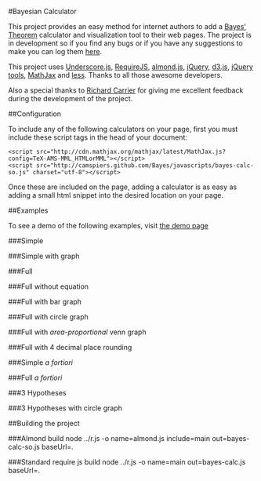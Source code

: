 #Bayesian Calculator

This project provides an easy method for internet authors to add a [Bayes' Theorem](http://en.wikipedia.org/wiki/Bayes'_theorem) calculator and visualization tool to their web pages. The project is in development so if you find any bugs or if you have any suggestions to make you can log them [here](https://github.com/camspiers/Bayes/issues).

This project uses [Underscore.js](http://documentcloud.github.com/underscore/), [RequireJS](http://requirejs.org/), [almond.js](https://github.com/jrburke/almond), [jQuery](http://jquery.com/), [d3.js](http://mbostock.github.com/d3/), [jQuery tools](http://jquerytools.org/), [MathJax](http://www.mathjax.org/) and [less](http://lesscss.org/). Thanks to all those awesome developers.

Also a special thanks to [Richard Carrier](http://www.richardcarrier.info/) for giving me excellent feedback during the development of the project.

##Configuration

To include any of the following calculators on your page, first you must include these script tags in the head of your document:

	<script src="http://cdn.mathjax.org/mathjax/latest/MathJax.js?config=TeX-AMS-MML_HTMLorMML"></script>
	<script src="http://camspiers.github.com/Bayes/javascripts/bayes-calc-so.js" charset="utf-8"></script>

Once these are included on the page, adding a calculator is as easy as adding a small html snippet into the desired location on your page.

##Examples

To see a demo of the following examples, visit [the demo page](http://camspiers.github.com/Bayes/)

###Simple
	<div class="bayes-calc" data-config='{"type": "simple"}'></div>

###Simple with graph
	<div class="bayes-calc" data-config='{"type": "simple", "graph": true}'></div>

###Full
	<div class="bayes-calc" data-config='{"type": "full"}'></div>

###Full without equation
	<div class="bayes-calc" data-config='{"type": "full", "equation": false}'></div>

###Full with bar graph
	<div class="bayes-calc" data-config='{"type": "full", "graph": true}'></div>

###Full with circle graph
	<div class="bayes-calc" data-config='{"type": "full", "graph": "circle"}'></div>

###Full with *area-proportional* venn graph
	<div class="bayes-calc" data-config='{"type": "full", "graph": "venn"}'></div>

###Full with 4 decimal place rounding
	<div class="bayes-calc" data-config='{"type": "full", "dp": 4}'></div>

###Simple *a fortiori*
	<div class="bayes-calc" data-config='{"type": "simple", "afortiori": true}'></div>

###Full *a fortiori*
	<div class="bayes-calc" data-config='{"type": "full", "afortiori": true}'></div>

###3 Hypotheses
	<div class="bayes-calc" data-config='{"type": "full", "num": 3}'></div>

###3 Hypotheses with circle graph
	<div class="bayes-calc" data-config='{"type": "full", "num": 3, "graph": "circle"}'></div>


##Building the project

###Almond build
	node ../r.js -o name=almond.js include=main out=bayes-calc-so.js baseUrl=.

###Standard require js build
	node ../r.js -o name=main out=bayes-calc.js baseUrl=.